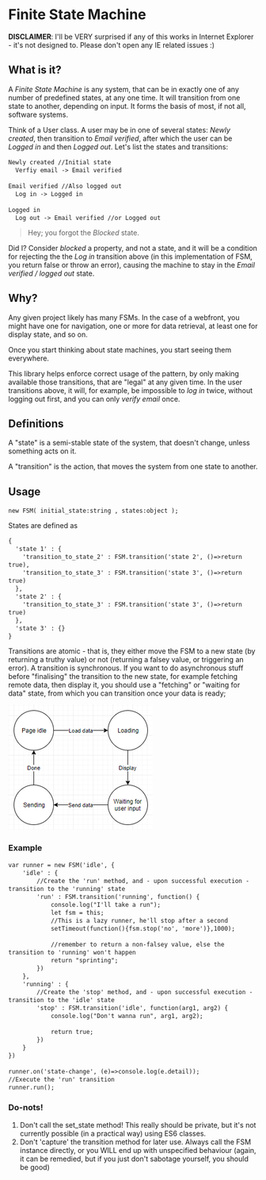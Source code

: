 # Finite State Machine
**DISCLAIMER**: I'll be VERY surprised if any of this works in Internet Explorer - it's not designed to. Please don't open any IE related issues :)

## What is it?

A *Finite State Machine* is any system, that can be in exactly one of any number of predefined states, at any one time. It will transition from one state to another, depending on input. It forms the basis of most, if not all, software systems.

Think of a User class. A user may be in one of several states: *Newly created*, then transition to *Email verified*, after which the user can be *Logged in* and then *Logged out*. Let's list the states and transitions:
```
Newly created //Initial state
  Verfiy email -> Email verified

Email verified //Also logged out
  Log in -> Logged in

Logged in
  Log out -> Email verified //or Logged out
```
> Hey; you forgot the *Blocked* state.

Did I? Consider *blocked* a property, and not a state, and it will be a condition for rejecting the the *Log in* transition above (in this implementation of FSM, you return false or throw an error), causing the machine to stay in the *Email verified / logged out* state.

## Why?

Any given project likely has many FSMs. In the case of a webfront, you might have one for navigation, one or more for data retrieval, at least one for display state, and so on.

Once you start thinking about state machines, you start seeing them everywhere.

This library helps enforce correct usage of the pattern, by only making available those transitions, that are "legal" at any given time. In the user transitions above, it will, for example, be impossible to *log in* twice, without logging out first, and you can only *verify email* once.

## Definitions
A "state" is a semi-stable state of the system, that doesn't change, unless something acts on it.

A "transition" is the action, that moves the system from one state to another.

## Usage
```JS
new FSM( initial_state:string , states:object );
```
States are defined as
```JS
{
  'state 1' : {
    'transition_to_state_2' : FSM.transition('state 2', ()=>return true),
    'transition_to_state_3' : FSM.transition('state 3', ()=>return true)
  },
  'state 2' : {
    'transition_to_state_3' : FSM.transition('state 3', ()=>return true)
  },
  'state 3' : {}
}
```

Transitions are atomic - that is, they either move the FSM to a new state (by returning a truthy value) or not (returning a falsey value, or triggering an error). A transition is synchronous. If you want to do asynchronous stuff before "finalising" the transition to the new state, for example fetching remote data, then display it, you should use a "fetching" or "waiting for data" state, from which you can transition once your data is ready;

![Diagram](doc/diagram_1.png)

### Example

```JS
var runner = new FSM('idle', {
	'idle' : {
		//Create the 'run' method, and - upon successful execution - transition to the 'running' state
		'run' : FSM.transition('running', function() {
			console.log("I'll take a run"); 
			let fsm = this; 
			//This is a lazy runner, he'll stop after a second
			setTimeout(function(){fsm.stop('no', 'more')},1000); 
			
			//remember to return a non-falsey value, else the transition to 'running' won't happen
			return "sprinting";
		})
	},
	'running' : {
		//Create the 'stop' method, and - upon successful execution - transition to the 'idle' state
		'stop' : FSM.transition('idle', function(arg1, arg2) {
			console.log("Don't wanna run", arg1, arg2); 
			
			return true;
		})
	}
})

runner.on('state-change', (e)=>console.log(e.detail));
//Execute the 'run' transition
runner.run();
```

### Do-nots!

1. Don't call the set_state method! This really should be private, but it's not currently possible (in a practical way) using ES6 classes.
2. Don't 'capture' the transition method for later use. Always call the FSM instance directly, or you WILL end up with unspecified behaviour (again, it can be remedied, but if you just don't sabotage yourself, you should be good)
